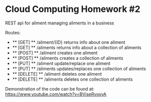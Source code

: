 # Cloud Computing Homework #2

REST api for aliment managing aliments in a business

Routes:
- ** [GET] ** /aliment/{ID}  returns info about one aliment 
- ** [GET] ** /aliments  returns info about a collection of aliments
- ** [POST] **   /aliment creates one aliment 
- ** [POST] ** /aliments creates a collection of aliments
-  ** [PUT] **  /aliment update/replace one aliment
- ** [PUT] **   /aliments updates/replaces one collection of aliments
- ** [DELETE] **  /aliment deletes one aliment
- ** [DELETE] ** /aliments  deletes one collection of aliments

Demonstration of the code can be found at: https://www.youtube.com/watch?v=BViseRvoxyA

